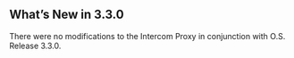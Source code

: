 ## What’s New in 3.3.0

There were no modifications to the Intercom Proxy in conjunction with O.S. Release 3.3.0.